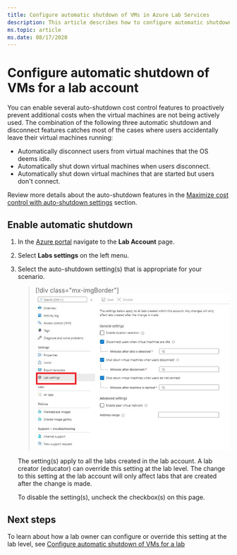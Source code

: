 ```yaml
---
title: Configure automatic shutdown of VMs in Azure Lab Services
description: This article describes how to configure automatic shutdown of VMs in the lab account. 
ms.topic: article
ms.date: 08/17/2020
---
```


# Configure automatic shutdown of VMs for a lab account

You can enable several auto-shutdown cost control features to proactively prevent additional costs when the virtual machines are not being actively used. The combination of the following three automatic shutdown and disconnect features catches most of the cases where users accidentally leave their virtual machines running:
 
- Automatically disconnect users from virtual machines that the OS deems idle.
- Automatically shut down virtual machines when users disconnect.
- Automatically shut down virtual machines that are started but users don't connect.

Review more details about the auto-shutdown features in the [Maximize cost control with auto-shutdown settings](cost-management-guide.md#automatic-shutdown-settings-for-cost-control) section.

## Enable automatic shutdown

1. In the [Azure portal](https://portal.azure.com/) navigate to the **Lab Account** page.
1. Select **Labs settings** on the left menu.
1. Select the auto-shutdown setting(s) that is appropriate for your scenario.  

    > [!div class="mx-imgBorder"]
    > ![Automatic shutdown setting at lab account](./media/how-to-configure-lab-accounts/automatic-shutdown-vm-disconnect.png)
    
    The setting(s) apply to all the labs created in the lab account. A lab creator (educator) can override this setting at the lab level. The change to this setting at the lab account will only affect labs that are created after the change is made.

    To disable the setting(s), uncheck the checkbox(s) on this page. 

## Next steps

To learn about how a lab owner can configure or override this setting at the lab level, see [Configure automatic shutdown of VMs for a lab](how-to-enable-shutdown-disconnect.md)
